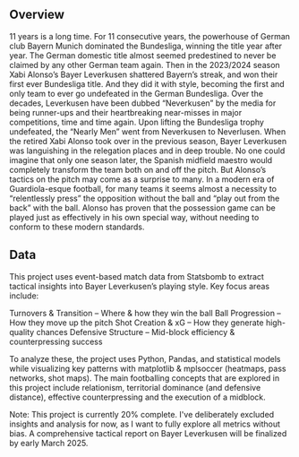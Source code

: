 ## Overview
11 years is a long time. For 11 consecutive years, the powerhouse of German club Bayern Munich dominated the Bundesliga, winning the title year after year. The German domestic title almost seemed predestined to never be claimed by any other German team again. 
Then in the 2023/2024 season Xabi Alonso’s Bayer Leverkusen shattered Bayern’s streak, and won their first ever Bundesliga title. And they did it with style, becoming the first and only team to ever go undefeated in the German Bundesliga. Over the decades, 
Leverkusen have been dubbed “Neverkusen” by the media for being runner-ups and their heartbreaking near-misses in major competitions, time and time again. Upon lifting the Bundesliga trophy undefeated,  the “Nearly Men” went from Neverkusen to Neverlusen. 
When the retired Xabi Alonso took over in the previous season, Bayer Leverkusen was languishing in the relegation places and in deep trouble. No one could imagine that only one season later, the Spanish midfield maestro would completely transform the team both 
on and off the pitch. But Alonso’s tactics on the pitch may come as a surprise to many. In a modern era of Guardiola-esque football, for many teams it seems almost a necessity to “relentlessly press” the opposition without the ball and “play out from the back” 
with the ball. Alonso has proven that the possession game can be played just as effectively in his own special way, without needing to conform to these modern standards.

## Data
This project uses event-based match data from Statsbomb to extract tactical insights into Bayer Leverkusen’s playing style. Key focus areas include:

Turnovers & Transition – Where & how they win the ball
Ball Progression – How they move up the pitch
Shot Creation & xG – How they generate high-quality chances
Defensive Structure – Mid-block efficiency & counterpressing success

To analyze these, the project uses Python, Pandas, and statistical models while visualizing key patterns with matplotlib & mplsoccer (heatmaps, pass networks, shot maps). 
The main footballing concepts that are explored in this project include relationism, territorial dominance (and defensive distance), effective counterpressing and the execution of a midblock.

Note: This project is currently 20% complete. I've deliberately excluded insights and analysis for now, as I want to fully explore all metrics without bias. A comprehensive tactical report on Bayer Leverkusen will be finalized by early March 2025.
